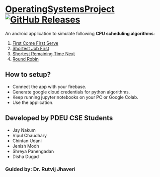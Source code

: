 # [OperatingSystemsProject](https://github.com/JayNakum/OperatingSystemsProject) [![GitHub Releases](https://img.shields.io/github/v/release/JayNakum/OperatingSystemsProject?include_prereleases&label=Download&style=for-the-badge)](https://github.com/JayNakum/OperatingSystemsProject/releases)

An android application to simulate following **CPU scheduling algorithms**:  
1) [First Come First Serve](https://github.com/JayNakum/OperatingSystemsProject/blob/main/algorithms/FCFS.ipynb)  
2) [Shortest Job First](https://github.com/JayNakum/OperatingSystemsProject/blob/main/algorithms/SJF.ipynb)  
3) [Shortest Remaining Time Next](https://github.com/JayNakum/OperatingSystemsProject/blob/main/algorithms/SRTF.ipynb)  
4) [Round Robin](https://github.com/JayNakum/OperatingSystemsProject/blob/main/algorithms/RR.ipynb)  

## How to setup?
- Connect the app with your firebase.  
- Generate google cloud credentials for python algorithms.  
- Keep running jupyter notebooks on your PC or Google Colab.  
- Use the application.  

## Developed by PDEU CSE Students
- Jay Nakum
- Vipul Chaudhary
- Chintan Udani
- Jenish Modh
- Shreya Panengadan
- Disha Dugad
### Guided by: Dr. Rutvij Jhaveri
